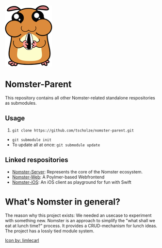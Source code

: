 ![Nomster logo](https://github.com/tscholze/nomster-parent/blob/master/nomster-logo.png?raw=true)

Nomster-Parent
=
This repository contains all other Nomster-related standalone respositories as submodules.

Usage
-
1. `git clone https://github.com/tscholze/nomster-parent.git`
* `git submodule init`
* To update all at once: `git submodule update`

Linked respositories
-
* [Nomster-Server](https://github.com/Skare69/Nomster): Represents the core of the Nomster ecosystem.
* [Nomster-Web](https://github.com/tscholze/nomster-web): A Poylmer-based Webfrontend
* [Nomster-iOS](https://github.com/tscholze/nomster-ios): An iOS client as playground for fun with Swift

What's Nomster in general?
=
The reason why this project exists: We needed an usecase to experiment with something new. Nomster is an approach to simplify the "what shall we eat at lunch time?" process. It provides a CRUD-mechanism for lunch ideas. The project has a lossly tied module system.

[Icon by: limlecarl](https://openclipart.org/detail/183600/hamster!-by-limlecarl-183600)
